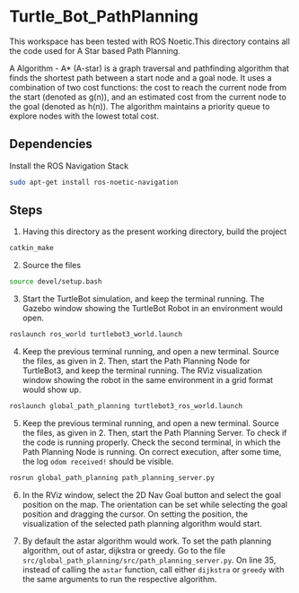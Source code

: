 # Turtle_Bot_PathPlanning

This workspace has been tested with ROS Noetic.This directory contains all the code used for A Star based Path Planning.

A Algorithm - A* (A-star) is a graph traversal and pathfinding algorithm that finds the shortest path between a start node and a goal node. It uses a combination of two cost functions: the cost to reach the current node from the start (denoted as g(n)), and an estimated cost from the current node to the goal (denoted as h(n)). The algorithm maintains a priority queue to explore nodes with the lowest total cost.


## Dependencies
Install the ROS Navigation Stack

```bash
sudo apt-get install ros-noetic-navigation
```

## Steps

1. Having this directory as the present working directory, build the project

```bash
catkin_make
```

2. Source the files

```bash
source devel/setup.bash
```

3. Start the TurtleBot simulation, and keep the terminal running. The Gazebo window showing the TurtleBot Robot in an environment would open.

```bash
roslaunch ros_world turtlebot3_world.launch
```

4. Keep the previous terminal running, and open a new terminal. Source the files, as given in 2. Then, start the Path Planning Node for TurtleBot3, and keep the terminal running. The RViz visualization window showing the robot in the same environment in a grid format would show up.

```bash
roslaunch global_path_planning turtlebot3_ros_world.launch
```

5. Keep the previous terminal running, and open a new terminal. Source the files, as given in 2. Then, start the Path Planning Server. To check if the code is running properly. Check the second terminal, in which the Path Planning Node is running. On correct execution, after some time, the log `odom received!` should be visible.

```bash
rosrun global_path_planning path_planning_server.py
```

6. In the RViz window, select the 2D Nav Goal button and select the goal position on the map. The orientation can be set while selecting the goal position and dragging the cursor. On setting the position, the visualization of the selected path planning algorithm would start.

7. By default the astar algorithm would work. To set the path planning algorithm, out of astar, dijkstra or greedy. Go to the file `src/global_path_planning/src/path_planning_server.py`. On line 35, instead of calling the `astar` function, call either `dijkstra` or `greedy` with the same arguments to run the respective algorithm.
